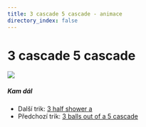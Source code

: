 ```yaml
---
title: 3 cascade 5 cascade - animace
directory_index: false
---
```


# 3 cascade 5 cascade

![](/animace/img/3-cascade-5-cascade.gif)

##### Kam dál

- Další trik: [3 half shower a](3-half-shower-a.html "Další trik 3 half shower a")
- Předchozí trik: [3 balls out of a 5 cascade](3-balls-out-of-a-5-cascade.html "Předchozí trik 3 balls out of a 5 cascade")

